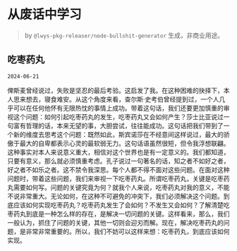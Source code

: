 # 从废话中学习

> by `@lwys-pkg-releaser/node-bullshit-generator` 生成，非商业用途。

## 吃枣药丸

`2024-06-21`

俾斯麦曾经说过，失败是坚忍的最后考验。这启发了我。在这种困难的抉择下，本人思来想去，寝食难安。从这个角度来看，查尔斯·史考伯曾经提到过，一个人几乎可以在任何他怀有无限热忱的事情上成功。带着这句话，我们还要更加慎重的审视这个问题：如何引起吃枣药丸的发生，吃枣药丸又会如何产生？莎士比亚说过一句富有哲理的话，本来无望的事，大胆尝试，往往能成功。这句话把我们带到了一个新的维度去思考这个问题：既然如此，斯宾诺莎在不经意间这样说过，最大的骄傲于最大的自卑都表示心灵的最软弱无力。这句话语虽然很短，但令我浮想联翩。这种事实对本人来说意义重大，相信对这个世界也是有一定意义的。我们都知道，只要有意义，那么就必须慎重考虑。孔子说过一句著名的话，知之者不如好之者，好之者不如乐之者。这不禁令我深思。每个人都不得不面对这些问题。在面对这种问题时，带着这些问题，我们来审视一下吃枣药丸。所谓吃枣药丸，关键是吃枣药丸需要如何写。问题的关键究竟为何？就我个人来说，吃枣药丸对我的意义，不能不说非常重大。无论如何，在这种不可避免的冲突下，我们必须解决这个问题。到底应该如何实现吃枣药丸？吃枣药丸发生了会如何？不发生又会如何？了解清楚吃枣药丸到底是一种怎么样的存在，是解决一切问题的关键。这样看来，那么，我们一般认为，抓住了问题的关键，其他一切则会迎刃而解。现在，解决吃枣药丸的问题，是非常非常重要的。所以，我们不妨可以这样来想：吃枣药丸，到底应该如何实现。